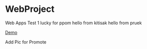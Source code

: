 WebProject
==========

Web Apps Test 1
lucky for ppom
hello from kitisak
hello from pruek

<a href="http://graitapon.github.io/WebProject/" target="_blank">Demo</a>

Add Pic for Promote
